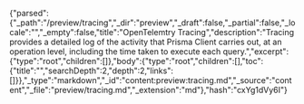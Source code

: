 {"parsed":{"_path":"/preview/tracing","_dir":"preview","_draft":false,"_partial":false,"_locale":"","_empty":false,"title":"OpenTelemtry Tracing","description":"Tracing provides a detailed log of the activity that Prisma Client carries out, at an operation level, including the time taken to execute each query.","excerpt":{"type":"root","children":[]},"body":{"type":"root","children":[],"toc":{"title":"","searchDepth":2,"depth":2,"links":[]}},"_type":"markdown","_id":"content:preview:tracing.md","_source":"content","_file":"preview/tracing.md","_extension":"md"},"hash":"cxYg1dVy6I"}